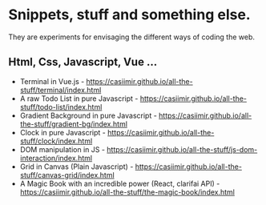 # Snippets, stuff and something else.
They are experiments for envisaging the different ways of coding the web.
## Html, Css, Javascript, Vue ...

- Terminal in Vue.js - https://casiimir.github.io/all-the-stuff/terminal/index.html <br>
- A raw Todo List in pure Javascript - https://casiimir.github.io/all-the-stuff/todo-list/index.html <br>
- Gradient Background in pure Javascript - https://casiimir.github.io/all-the-stuff/gradient-bg/index.html <br>
- Clock in pure Javascript - https://casiimir.github.io/all-the-stuff/clock/index.html <br>
- DOM manipulation in JS - https://casiimir.github.io/all-the-stuff/js-dom-interaction/index.html <br>
- Grid in Canvas (Plain Javascript) - https://casiimir.github.io/all-the-stuff/canvas-grid/index.html <br>
- A Magic Book with an incredible power (React, clarifai API) - https://casiimir.github.io/all-the-stuff/the-magic-book/index.html
